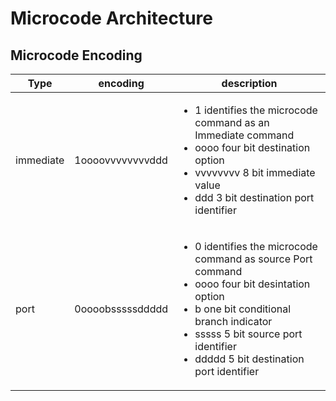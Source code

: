 # Microcode Architecture

## Microcode Encoding

|Type|encoding|description|
|---|---|---|
|immediate|1oooovvvvvvvvddd| <ul><li>1 identifies the microcode command as an Immediate command </li><li>oooo four bit destination option</li><li>vvvvvvvv 8 bit immediate value</li><li>ddd 3 bit destination port identifier</li></ul>|
|port|0oooobsssssddddd| <ul><li>0 identifies the microcode command as source Port command</li><li>oooo four bit desintation option</li><li>b one bit conditional branch indicator</li><li>sssss 5 bit source port identifier</li><li>ddddd 5 bit destination port identifier</li></ul>|
